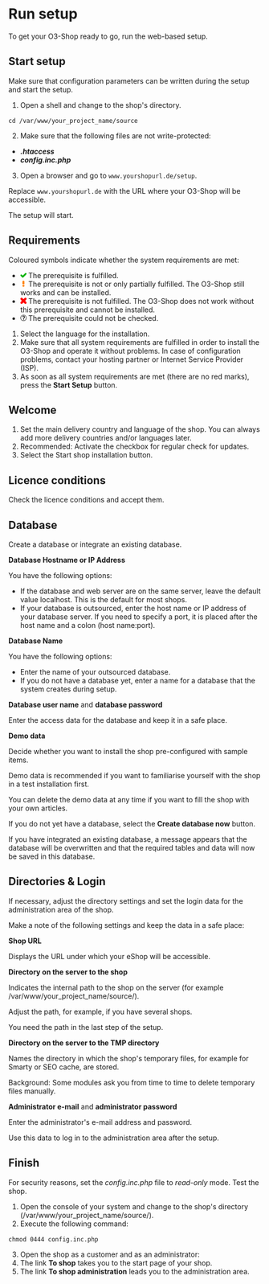 # Run setup

To get your O3-Shop ready to go, run the web-based setup.

## Start setup

Make sure that configuration parameters can be written during the setup and start the setup.

1. Open a shell and change to the shop's directory.

```
cd /var/www/your_project_name/source
```

2. Make sure that the following files are not write-protected:

- ***.htaccess***
- ***config.inc.php***

3. Open a browser and go to `www.yourshopurl.de/setup`.

  Replace `www.yourshopurl.de` with the URL where your O3-Shop will be accessible.

  The setup will start.

## Requirements

Coloured symbols indicate whether the system requirements are met:

- ![](../../../assets/install_pass.png) The prerequisite is fulfilled.
- ![](../../../assets/install_pmin.png) The prerequisite is not or only partially fulfilled. The O3-Shop still works and can be installed.
- ![](../../../assets/install_fail.png) The prerequisite is not fulfilled. The O3-Shop does not work without this prerequisite and cannot be installed.
- ![](../../../assets/install_null.png) The prerequisite could not be checked.

1. Select the language for the installation.
2. Make sure that all system requirements are fulfilled in order to install the O3-Shop and operate it without problems. In case of configuration problems, contact your hosting partner or Internet Service Provider (ISP).
3. As soon as all system requirements are met (there are no red marks), press the **Start Setup** button.

## Welcome

1. Set the main delivery country and language of the shop. You can always add more delivery countries and/or languages later.
2. Recommended: Activate the checkbox for regular check for updates.
3. Select the Start shop installation button.

## Licence conditions

Check the licence conditions and accept them.

## Database

Create a database or integrate an existing database.

**Database Hostname or IP Address**

  You have the following options:

  - If the database and web server are on the same server, leave the default value localhost. This is the default for most shops.
  - If your database is outsourced, enter the host name or IP address of your database server. If you need to specify a port, it is placed after the host name and a colon (host name:port).

**Database Name**

  You have the following options:

  - Enter the name of your outsourced database.
  - If you do not have a database yet, enter a name for a database that the system creates during setup.

**Database user name** and **database password**

  Enter the access data for the database and keep it in a safe place.

**Demo data**

Decide whether you want to install the shop pre-configured with sample items.

Demo data is recommended if you want to familiarise yourself with the shop in a test installation first.

You can delete the demo data at any time if you want to fill the shop with your own articles.

If you do not yet have a database, select the **Create database now** button.

If you have integrated an existing database, a message appears that the database will be overwritten and that the required tables and data will now be saved in this database.

## Directories & Login

If necessary, adjust the directory settings and set the login data for the administration area of the shop.

Make a note of the following settings and keep the data in a safe place:

**Shop URL**

  Displays the URL under which your eShop will be accessible.

**Directory on the server to the shop**

  Indicates the internal path to the shop on the server (for example /var/www/your_project_name/source/).

  Adjust the path, for example, if you have several shops.

  You need the path in the last step of the setup.

**Directory on the server to the TMP directory**

  Names the directory in which the shop's temporary files, for example for Smarty or SEO cache, are stored.

  Background: Some modules ask you from time to time to delete temporary files manually.

**Administrator e-mail** and **administrator password**

  Enter the administrator's e-mail address and password.

  Use this data to log in to the administration area after the setup.

## Finish

For security reasons, set the *config.inc.php* file to *read-only* mode. Test the shop.

1. Open the console of your system and change to the shop's directory (/var/www/your_project_name/source/).
2. Execute the following command:
```
chmod 0444 config.inc.php
```
3. Open the shop as a customer and as an administrator:
4. The link **To shop** takes you to the start page of your shop.
5. The link **To shop administration** leads you to the administration area.
